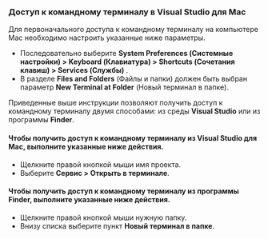 ### <a name="accessing-a-command-terminal-on-visual-studios-for-mac"></a>Доступ к командному терминалу в Visual Studio для Mac

Для первоначального доступа к командному терминалу на компьютере Mac необходимо настроить указанные ниже параметры.

* Последовательно выберите **System Preferences (Системные настройки) > Keyboard (Клавиатура) > Shortcuts (Сочетания клавиш) > Services (Службы)** .
* В разделе **Files and Folders** (Файлы и папки) должен быть выбран параметр **New Terminal at Folder** (Новый терминал в папке).

Приведенные выше инструкции позволяют получить доступ к командному терминалу двумя способами: из среды **Visual Studio** или из программы **Finder**. 

#### <a name="to-access-a-command-terminal-from-visual-studio-for-mac"></a>Чтобы получить доступ к командному терминалу из Visual Studio для Mac, выполните указанные ниже действия.

* Щелкните правой кнопкой мыши имя проекта.
* Выберите **Сервис > Открыть в терминале**.

#### <a name="to-access-a-command-terminal-from-finder"></a>Чтобы получить доступ к командному терминалу из программы Finder, выполните указанные ниже действия.

* Щелкните правой кнопкой мыши нужную папку.
* Внизу списка выберите пункт **Новый терминал в папке**.
